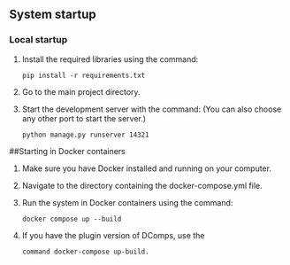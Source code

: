 ## System startup

### Local startup

1. Install the required libraries using the command:

   ```shell
   pip install -r requirements.txt
   
2. Go to the main project directory.

3. Start the development server with the command:
   (You can also choose any other port to start the server.)

   ```shell
   python manage.py runserver 14321

##Starting in Docker containers
1. Make sure you have Docker installed and running on your computer.

2. Navigate to the directory containing the docker-compose.yml file.

3. Run the system in Docker containers using the command:
   ```shell
   docker compose up --build
4. If you have the plugin version of DComps, use the

    ```shell
   command docker-compose up-build.
